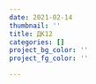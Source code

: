 ```yaml
---
date: 2021-02-14
thumbnail: ''
title: ДК12
categories: []
project_bg_color: ''
project_fg_color: ''

---
```

